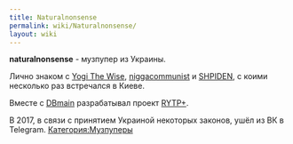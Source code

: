 ```yaml
---
title: Naturalnonsense
permalink: wiki/Naturalnonsense/
layout: wiki
---
```


**naturalnonsense** - музпупер из Украины.

Лично знаком с [Yogi The Wise](/wiki/Yogi_The_Wise "wikilink"),
[niggacommunist](niggacommunist "wikilink") и
[SHPIDEN](/wiki/SHPIDEN "wikilink"), с коими несколько раз встречался в Киеве.

Вместе с [DBmain](/wiki/DBmain "wikilink") разрабатывал проект
[RYTP+](https://vk.com/rytpplus).

В 2017, в связи с принятием Украиной некоторых законов, ушёл из ВК в
Telegram. [Категория:Музпуперы](Категория:Музпуперы "wikilink")
